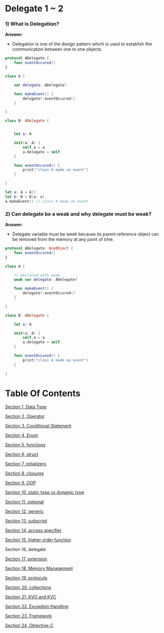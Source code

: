 # Delegate 1 ~ 2

### 1) What is Delegation?

**Answer:**

- Delegation is one of the design pattern which is used to establish the communication between one to one objects.

```swift
protocol ADelegate {
    func eventOccured()
}

class A {

    var delegate: ADelegate?

    func makeEvent() {
        delegate?.eventOccured()
    }

}

class B: ADelegate {


    let a: A

    init(a: A) {
        self.a = a
        a.delegate = self
    }

    func eventOccured() {
        print("class A made an event")
    }

}

let a: A = A()
let b: B = B(a: a)
a.makeEvent() // class A made an event
```

### 2) Can delegate be a weak and why delegate must be weak?

**Answer:**

- Delegate variable must be week because its parent reference object can be removed from the memory at any point of time.

```swift
protocol ADelegate: AnyObject {
    func eventOccured()
}

class A {

    // Declared with weak
    weak var delegate: ADelegate?

    func makeEvent() {
        delegate?.eventOccured()
    }

}

class B: ADelegate {

    let a: A

    init(a: A) {
        self.a = a
        a.delegate = self
    }

    func eventOccured() {
        print("class A made an event")
    }

}
```

# Table Of Contents

[Section 1, Data Type](/section1-datatypes/README.md)

[Section 2, Operator](/section2-operator/README.md)

[Section 3, Conditional Statement](/section3-conditional-statement/README.md)

[Section 4, Enum](/section4-enum/README.md)

[Section 5, functions](/section5-function/README.md)

[Section 6, struct](/section6-struct/README.md)

[Section 7, initializers](/section7-initializers/README.md)

[Section 8, closures](/section8-closures/README.md)

[Section 9, OOP](/section9-oop/README.md)

[Section 10, static type vs dynamic type](/section10-static_dynamic_type_difference/README.md)

[Section 11, optional](/section11-optional/README.md)

[Section 12, generic](/section12-generic/README.md)

[Section 13, subscript](/section13-subscript/README.md)

[Section 14, access specifier](/section14-access-specifier/README.md)

[Section 15, higher order function](/section15-higher_order_fuctions/README.md)

Section 16, delegate

[Section 17, extension](/section17-extension/README.md)

[Section 18, Memory Management](/section18-memory_management/README.md)

[Section 19, protocols](/section19-protocols/README.md)

[Section 20, collections](/section20-collections/README.md)

[Section 21, KVO and KVC](/section21-kvo_kvc-question/README.md)

[Section 22, Exception Handling](/section22-exeception_handling-question/README.md)

[Section 23, Framework](/section23-framework-question/README.md)

[Section 24, Objective-C](/section24-objective_c-question/README.md)